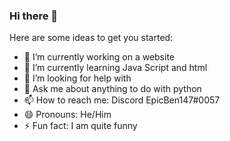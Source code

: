 ### Hi there 👋 


Here are some ideas to get you started:

- 🔭 I’m currently working on a website
- 🌱 I’m currently learning Java Script and html
- 🤔 I’m looking for help with 
- 💬 Ask me about anything to do with python
- 📫 How to reach me: Discord EpicBen147#0057
- 😄 Pronouns: He/Him
- ⚡ Fun fact: I am quite funny

